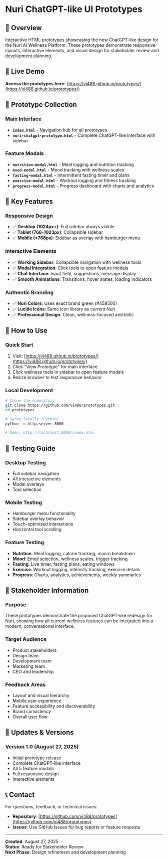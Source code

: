 # Nuri ChatGPT-like UI Prototypes

## 🎯 Overview
Interactive HTML prototypes showcasing the new ChatGPT-like design for the Nuri AI Wellness Platform. These prototypes demonstrate responsive layouts, interactive elements, and visual design for stakeholder review and development planning.

## 🚀 Live Demo
**Access the prototypes here:** [https://vi488.github.io/prototypes/](https://vi488.github.io/prototypes/)

## 📁 Prototype Collection

### **Main Interface**
- **`index.html`** - Navigation hub for all prototypes
- **`nuri-chatgpt-prototype.html`** - Complete ChatGPT-like interface with sidebar

### **Feature Modals**
- **`nutrition-modal.html`** - Meal logging and nutrition tracking
- **`mood-modal.html`** - Mood tracking with wellness scales
- **`fasting-modal.html`** - Intermittent fasting timer and plans
- **`exercise-modal.html`** - Workout logging and fitness tracking
- **`progress-modal.html`** - Progress dashboard with charts and analytics

## 🎨 Key Features

### **Responsive Design**
- ✅ **Desktop (1024px+)**: Full sidebar always visible
- ✅ **Tablet (768-1023px)**: Collapsible sidebar
- ✅ **Mobile (<768px)**: Sidebar as overlay with hamburger menu

### **Interactive Elements**
- ✅ **Working Sidebar**: Collapsible navigation with wellness tools
- ✅ **Modal Integration**: Click tools to open feature modals
- ✅ **Chat Interface**: Input field, suggestions, message display
- ✅ **Smooth Animations**: Transitions, hover states, loading indicators

### **Authentic Branding**
- ✅ **Nuri Colors**: Uses exact brand green (#458500)
- ✅ **Lucide Icons**: Same icon library as current Nuri
- ✅ **Professional Design**: Clean, wellness-focused aesthetic

## 🔧 How to Use

### **Quick Start**
1. Visit: [https://vi488.github.io/prototypes/](https://vi488.github.io/prototypes/)
2. Click "View Prototype" for main interface
3. Click wellness tools in sidebar to open feature modals
4. Resize browser to test responsive behavior

### **Local Development**
```bash
# Clone the repository
git clone https://github.com/vi488/prototypes.git
cd prototypes

# Serve locally (Python)
python -m http.server 8000

# Open: http://localhost:8000/index.html
```

## 📱 Testing Guide

### **Desktop Testing**
- Full sidebar navigation
- All interactive elements
- Modal overlays
- Tool selection

### **Mobile Testing**
- Hamburger menu functionality
- Sidebar overlay behavior
- Touch-optimized interactions
- Horizontal tool scrolling

### **Feature Testing**
- **Nutrition**: Meal logging, calorie tracking, macro breakdown
- **Mood**: Emoji selection, wellness scales, trigger tracking
- **Fasting**: Live timer, fasting plans, eating windows
- **Exercise**: Workout logging, intensity tracking, exercise details
- **Progress**: Charts, analytics, achievements, weekly summaries

## 🎯 Stakeholder Information

### **Purpose**
These prototypes demonstrate the proposed ChatGPT-like redesign for Nuri, showing how all current wellness features can be integrated into a modern, conversational interface.

### **Target Audience**
- Product stakeholders
- Design team
- Development team
- Marketing team
- CEO and leadership

### **Feedback Areas**
- Layout and visual hierarchy
- Mobile user experience
- Feature accessibility and discoverability
- Brand consistency
- Overall user flow

## 🔄 Updates & Versions

### **Version 1.0** (August 27, 2025)
- Initial prototype release
- Complete ChatGPT-like interface
- All 5 feature modals
- Full responsive design
- Interactive elements

## 📞 Contact

For questions, feedback, or technical issues:
- **Repository**: [https://github.com/vi488/prototypes](https://github.com/vi488/prototypes)
- **Issues**: Use GitHub Issues for bug reports or feature requests

---

**Created**: August 27, 2025  
**Status**: Ready for Stakeholder Review  
**Next Phase**: Design refinement and development planning
